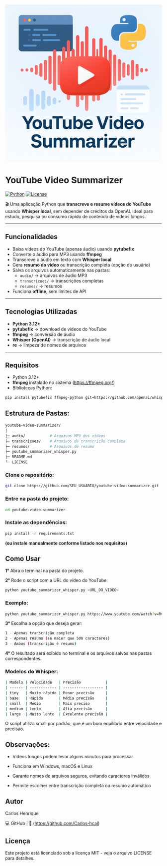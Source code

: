 <p align="center">
  <img src="cover_summarizer.png" alt="YouTube Video Summarizer" width="600">
</p>

# YouTube Video Summarizer

[![Python](https://img.shields.io/badge/Python-3.12%2B-blue)](https://www.python.org/)
[![License](https://img.shields.io/badge/License-MIT-green)](LICENSE)

🎬 Uma aplicação Python que **transcreve e resume vídeos do YouTube** usando **Whisper local**, sem depender de créditos da OpenAI. Ideal para estudo, pesquisa ou consumo rápido de conteúdo de vídeos longos.

---

## Funcionalidades

- Baixa vídeos do YouTube (apenas áudio) usando **pytubefix**
- Converte o áudio para MP3 usando **ffmpeg**
- Transcreve o áudio em texto com **Whisper local**
- Gera **resumo do vídeo** ou transcrição completa (opção do usuário)
- Salva os arquivos automaticamente nas pastas:
  - `audio/` → arquivos de áudio MP3
  - `transcricoes/` → transcrições completas
  - `resumos/` → resumos
- Funciona **offline**, sem limites de API

---

## Tecnologias Utilizadas

- **Python 3.12+**
- **pytubefix** → download de vídeos do YouTube
- **ffmpeg** → conversão de áudio
- **Whisper (OpenAI)** → transcrição de áudio local
- **re** → limpeza de nomes de arquivos

---

## Requisitos

- Python 3.12+
- **ffmpeg** instalado no sistema (https://ffmpeg.org/)
- Bibliotecas Python:

```bash
pip install pytubefix ffmpeg-python git+https://github.com/openai/whisper.git
```

## Estrutura de Pastas:

```bash
youtube-video-summarizer/
│
├─ audio/           # Arquivos MP3 dos vídeos
├─ transcricoes/    # Arquivos de transcrição completa
├─ resumos/         # Arquivos de resumo
├─ youtube_summarizer_whisper.py
├─ README.md
└─ LICENSE
```

### Clone o repositório:

```bash
git clone https://github.com/SEU_USUARIO/youtube-video-summarizer.git
```

### Entre na pasta do projeto:

```bash
cd youtube-video-summarizer
```

### Instale as dependências:

```bash
pip install -r requirements.txt
```

**(ou instale manualmente conforme listado nos requisitos)**

## Como Usar

**1°** Abra o terminal na pasta do projeto.

**2°** Rode o script com a URL do vídeo do YouTube:

```bash
python youtube_summarizer_whisper.py <URL_DO_VIDEO>
```

### Exemplo:

```bash
python youtube_summarizer_whisper.py https://www.youtube.com/watch?v=RvrDGKW31qQ
```

**3°** Escolha a opção que deseja gerar:

```bash
1 - Apenas transcrição completa
2 - Apenas resumo (se maior que 500 caracteres)
3 - Ambos (transcrição e resumo)
```

**4°** O resultado será exibido no terminal e os arquivos salvos nas pastas correspondentes.

### Modelos do Whisper:

```bash
| Modelo | Velocidade   | Precisão           |
| ------ | ------------ | ------------------ |
| tiny   | Muito rápido | Menor precisão     |
| base   | Rápido       | Média precisão     |
| small  | Médio        | Mais preciso       |
| medium | Lento        | Alta precisão      |
| large  | Muito lento  | Excelente precisão |
```

O script utiliza small por padrão, que é um bom equilíbrio entre velocidade e precisão.

## Observações:

- Vídeos longos podem levar alguns minutos para processar

- Funciona em Windows, macOS e Linux

- Garante nomes de arquivos seguros, evitando caracteres inválidos

- Permite escolher entre transcrição completa ou resumo automático

## Autor

Carlos Henrique

💻 GitHub
| 📧 (https://github.com/Carlos-hcal)

## Licença

Este projeto está licenciado sob a licença MIT - veja o arquivo LICENSE
para detalhes.
